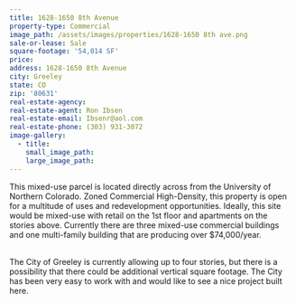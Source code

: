 ```yaml
---
title: 1628-1650 8th Avenue
property-type: Commercial
image_path: /assets/images/properties/1628-1650 8th ave.png
sale-or-lease: Sale
square-footage: '54,014 SF'
price:
address: 1628-1650 8th Avenue
city: Greeley
state: CO
zip: '80631'
real-estate-agency:
real-estate-agent: Ron Ibsen
real-estate-email: Ibsenr@aol.com
real-estate-phone: (303) 931-3072
image-gallery:
  - title:
    small_image_path:
    large_image_path:
---
```



This mixed-use parcel is located directly across from the University of Northern Colorado. Zoned Commercial High-Density, this property is open for a multitude of uses and redevelopment opportunities. Ideally, this site would be mixed-use with retail on the 1st floor and apartments on the stories above. Currently there are three mixed-use commercial buildings and one multi-family building that are producing over $74,000/year.

<br>The City of Greeley is currently allowing up to four stories, but there is a possibility that there could be additional vertical square footage. The City has been very easy to work with and would like to see a nice project built here.